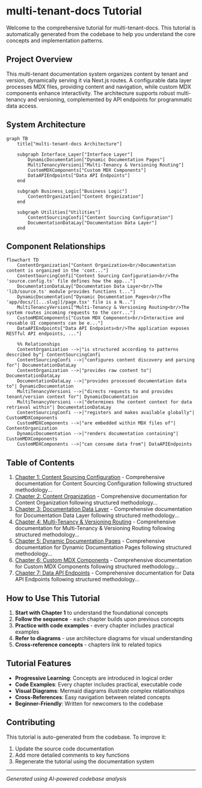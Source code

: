 # multi-tenant-docs Tutorial

Welcome to the comprehensive tutorial for multi-tenant-docs. This tutorial is automatically generated from the codebase to help you understand the core concepts and implementation patterns.

## Project Overview

This multi-tenant documentation system organizes content by tenant and version, dynamically serving it via Next.js routes. A configurable data layer processes MDX files, providing content and navigation, while custom MDX components enhance interactivity. The architecture supports robust multi-tenancy and versioning, complemented by API endpoints for programmatic data access.


## System Architecture

```mermaid
graph TB
    title["multi-tenant-docs Architecture"]

    subgraph Interface_Layer["Interface Layer"]
        DynamicDocumentation["Dynamic Documentation Pages"]
        MultiTenancyVersioni["Multi-Tenancy & Versioning Routing"]
        CustomMDXComponents["Custom MDX Components"]
        DataAPIEndpoints["Data API Endpoints"]
    end

    subgraph Business_Logic["Business Logic"]
        ContentOrganization["Content Organization"]
    end

    subgraph Utilities["Utilities"]
        ContentSourcingConfi["Content Sourcing Configuration"]
        DocumentationDataLay["Documentation Data Layer"]
    end

```

## Component Relationships

```mermaid
flowchart TD
    ContentOrganization["Content Organization<br/>Documentation content is organized in the 'cont..."]
    ContentSourcingConfi["Content Sourcing Configuration<br/>The 'source.config.ts' file defines how the app..."]
    DocumentationDataLay["Documentation Data Layer<br/>The 'lib/source.ts' module provides functions t..."]
    DynamicDocumentation["Dynamic Documentation Pages<br/>The 'app/docs/[[...slug]]/page.tsx' file is a N..."]
    MultiTenancyVersioni["Multi-Tenancy & Versioning Routing<br/>The system routes incoming requests to the corr..."]
    CustomMDXComponents["Custom MDX Components<br/>Interactive and reusable UI components can be e..."]
    DataAPIEndpoints["Data API Endpoints<br/>The application exposes RESTful API endpoints, ..."]

    %% Relationships
    ContentOrganization -->|"is structured according to patterns described by"| ContentSourcingConfi
    ContentSourcingConfi -->|"configures content discovery and parsing for"| DocumentationDataLay
    ContentOrganization -->|"provides raw content to"| DocumentationDataLay
    DocumentationDataLay -->|"provides processed documentation data to"| DynamicDocumentation
    MultiTenancyVersioni -->|"directs requests to and provides tenant/version context for"| DynamicDocumentation
    MultiTenancyVersioni -->|"determines the content context for data retrieval within"| DocumentationDataLay
    ContentSourcingConfi -->|"registers and makes available globally"| CustomMDXComponents
    CustomMDXComponents -->|"are embedded within MDX files of"| ContentOrganization
    DynamicDocumentation -->|"renders documentation containing"| CustomMDXComponents
    CustomMDXComponents -->|"can consume data from"| DataAPIEndpoints
```

## Table of Contents

1. [Chapter 1: Content Sourcing Configuration](chapter_01.md) - Comprehensive documentation for Content Sourcing Configuration following structured methodology...
2. [Chapter 2: Content Organization](chapter_02.md) - Comprehensive documentation for Content Organization following structured methodology...
3. [Chapter 3: Documentation Data Layer](chapter_03.md) - Comprehensive documentation for Documentation Data Layer following structured methodology...
4. [Chapter 4: Multi-Tenancy & Versioning Routing](chapter_04.md) - Comprehensive documentation for Multi-Tenancy & Versioning Routing following structured methodology...
5. [Chapter 5: Dynamic Documentation Pages](chapter_05.md) - Comprehensive documentation for Dynamic Documentation Pages following structured methodology...
6. [Chapter 6: Custom MDX Components](chapter_06.md) - Comprehensive documentation for Custom MDX Components following structured methodology...
7. [Chapter 7: Data API Endpoints](chapter_07.md) - Comprehensive documentation for Data API Endpoints following structured methodology...

## How to Use This Tutorial

1. **Start with Chapter 1** to understand the foundational concepts
2. **Follow the sequence** - each chapter builds upon previous concepts
3. **Practice with code examples** - every chapter includes practical examples
4. **Refer to diagrams** - use architecture diagrams for visual understanding
5. **Cross-reference concepts** - chapters link to related topics

## Tutorial Features

- **Progressive Learning**: Concepts are introduced in logical order
- **Code Examples**: Every chapter includes practical, executable code
- **Visual Diagrams**: Mermaid diagrams illustrate complex relationships
- **Cross-References**: Easy navigation between related concepts
- **Beginner-Friendly**: Written for newcomers to the codebase

## Contributing

This tutorial is auto-generated from the codebase. To improve it:
1. Update the source code documentation
2. Add more detailed comments to key functions
3. Regenerate the tutorial using the documentation system

---

*Generated using AI-powered codebase analysis*

